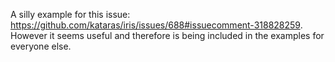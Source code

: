 A silly example for this issue: https://github.com/kataras/iris/issues/688#issuecomment-318828259.
However it seems useful and therefore is being included in the examples for everyone else.